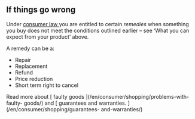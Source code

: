 ##  If things go wrong

Under [ consumer law ](/en/consumer/consumer-laws/your-consumer-rights/) you
are entitled to certain _remedies_ when something you buy does not meet the
conditions outlined earlier – see ‘What you can expect from your product’
above.

A remedy can be a:

  * Repair 
  * Replacement 
  * Refund 
  * Price reduction 
  * Short term right to cancel 

Read more about [ faulty goods ](/en/consumer/shopping/problems-with-faulty-
goods/) and [ guarantees and warranties. ](/en/consumer/shopping/guarantees-
and-warranties/)
